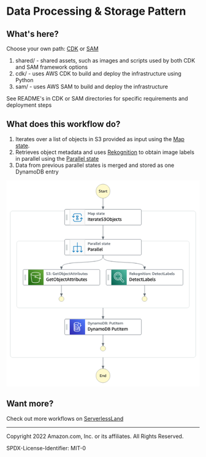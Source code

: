 # Data Processing & Storage Pattern

## What's here?
Choose your own path: [CDK](https://aws.amazon.com/cdk/) or [SAM](https://aws.amazon.com/serverless/sam/) 

1. shared/ - shared assets, such as images and scripts used by both CDK and SAM framework options
1. cdk/ - uses AWS CDK to build and deploy the infrastructure using Python
1. sam/ - uses AWS SAM to build and deploy the infrastructure

See README's in CDK or SAM directories for specific requirements and deployment steps

## What does this workflow do?

1. Iterates over a list of objects in S3 provided as input using the [Map state](https://docs.aws.amazon.com/step-functions/latest/dg/amazon-states-language-map-state.html).  
2. Retrieves object metadata and uses [Rekognition](https://docs.aws.amazon.com/rekognition/latest/dg/what-is.html) to obtain image labels in parallel using the [Parallel state](https://docs.aws.amazon.com/step-functions/latest/dg/amazon-states-language-parallel-state.html)
3. Data from previous parallel states is merged and stored as one DynamoDB entry

![image](sam/resources/statemachine.png)

## Want more?

Check out more workflows on [ServerlessLand](https://serverlessland.com/workflows)


----
Copyright 2022 Amazon.com, Inc. or its affiliates. All Rights Reserved.

SPDX-License-Identifier: MIT-0
